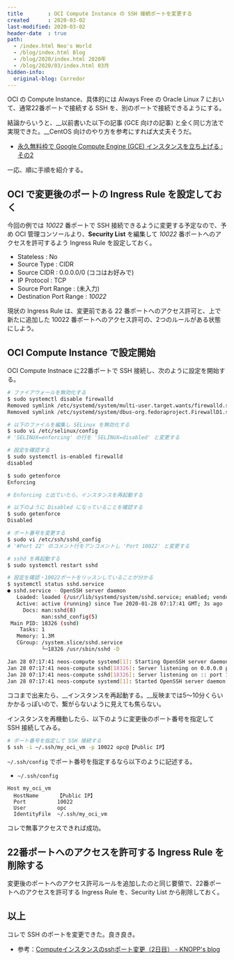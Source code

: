 ```yaml
---
title        : OCI Compute Instance の SSH 接続ポートを変更する
created      : 2020-03-02
last-modified: 2020-03-02
header-date  : true
path:
  - /index.html Neo's World
  - /blog/index.html Blog
  - /blog/2020/index.html 2020年
  - /blog/2020/03/index.html 03月
hidden-info:
  original-blog: Corredor
---
```


OCI の Compute Instance、具体的には Always Free の Oracle Linux 7 において、通常22番ポートで接続する SSH を、別のポートで接続できるようにする。

結論からいうと、__以前書いた以下の記事 (GCE 向けの記事) と全く同じ方法で実現できた。__CentOS 向けのやり方を参考にすれば大丈夫そうだ。

- [永久無料枠で Google Compute Engine (GCE) インスタンスを立ち上げる : その2](/blog/2019/08/02-01.html#SSH-%E6%8E%A5%E7%B6%9A%E3%81%99%E3%82%8B%E3%81%9F%E3%82%81%E3%81%AE%E3%83%9D%E3%83%BC%E3%83%88%E3%82%9222%E7%95%AA%E3%81%8B%E3%82%89%E4%BB%96%E3%81%AE%E3%83%9D%E3%83%BC%E3%83%88%E7%95%AA%E5%8F%B7%E3%81%AB%E5%A4%89%E6%9B%B4%E3%81%99%E3%82%8B)

一応、順に手順を紹介する。

## OCI で変更後のポートの Ingress Rule を設定しておく

今回の例では _10022_ 番ポートで SSH 接続できるように変更する予定なので、予め OCI 管理コンソールより、__Security List__ を編集して _10022_ 番ポートへのアクセスを許可するよう Ingress Rule を設定しておく。

- Stateless : No
- Source Type : CIDR
- Source CIDR : 0.0.0.0/0 (ココはお好みで)
- IP Protocol : TCP
- Source Port Range : (未入力)
- Destination Port Range : _10022_

現状の Ingress Rule は、変更前である 22 番ポートへのアクセス許可と、上で新たに追加した 10022 番ポートへのアクセス許可の、2つのルールがある状態にしよう。

## OCI Compute Instance で設定開始

OCI Compute Instnace に22番ポートで SSH 接続し、次のように設定を開始する。

```bash
# ファイアウォールを無効化する
$ sudo systemctl disable firewalld
Removed symlink /etc/systemd/system/multi-user.target.wants/firewalld.service.
Removed symlink /etc/systemd/system/dbus-org.fedoraproject.FirewallD1.service.

# 以下のファイルを編集し SELinux を無効化する
$ sudo vi /etc/selinux/config
# 'SELINUX=enforcing' の行を 'SELINUX=disabled' と変更する

# 設定を確認する
$ sudo systemctl is-enabled firewalld
disabled

$ sudo getenforce
Enforcing

# Enforcing と出ていたら、インスタンスを再起動する

# 以下のように Disabled になっていることを確認する
$ sudo getenforce
Disabled

# ポート番号を変更する
$ sudo vi /etc/ssh/sshd_config
# '#Port 22' のコメント行をアンコメントし 'Port 10022' と変更する

# sshd を再起動する
$ sudo systemctl restart sshd

# 設定を確認・10022ポートをリッスンしていることが分かる
$ systemctl status sshd.service
● sshd.service - OpenSSH server daemon
   Loaded: loaded (/usr/lib/systemd/system/sshd.service; enabled; vendor preset: enabled)
   Active: active (running) since Tue 2020-01-28 07:17:41 GMT; 3s ago
     Docs: man:sshd(8)
           man:sshd_config(5)
 Main PID: 18326 (sshd)
    Tasks: 1
   Memory: 1.3M
   CGroup: /system.slice/sshd.service
           └─18326 /usr/sbin/sshd -D

Jan 28 07:17:41 neos-compute systemd[1]: Starting OpenSSH server daemon...
Jan 28 07:17:41 neos-compute sshd[18326]: Server listening on 0.0.0.0 port 10022.
Jan 28 07:17:41 neos-compute sshd[18326]: Server listening on :: port 10022.
Jan 28 07:17:41 neos-compute systemd[1]: Started OpenSSH server daemon.
```

ココまで出来たら、__インスタンスを再起動する。__反映までは5〜10分くらいかかるっぽいので、繋がらないように見えても焦らない。

インスタンスを再機動したら、以下のように変更後のポート番号を指定して SSH 接続してみる。

```bash
# ポート番号を指定して SSH 接続する
$ ssh -i ~/.ssh/my_oci_vm -p 10022 opc@【Public IP】
```

`~/.ssh/config` でポート番号を指定するなら以下のように記述する。

- `~/.ssh/config`

```
Host my_oci_vm
  HostName      【Public IP】
  Port          10022
  User          opc
  IdentityFile  ~/.ssh/my_oci_vm
```

コレで無事アクセスできれば成功。

## 22番ポートへのアクセスを許可する Ingress Rule を削除する

変更後のポートへのアクセス許可ルールを追加したのと同じ要領で、22番ポートへのアクセスを許可する Ingress Rule を、Security List から削除しておく。

## 以上

コレで SSH のポートを変更できた。良き良き。

- 参考：[Computeインスタンスのsshポート変更（2日目） - KNOPP's blog](http://knopp.hatenablog.jp/entry/2019/12/02/073029)
